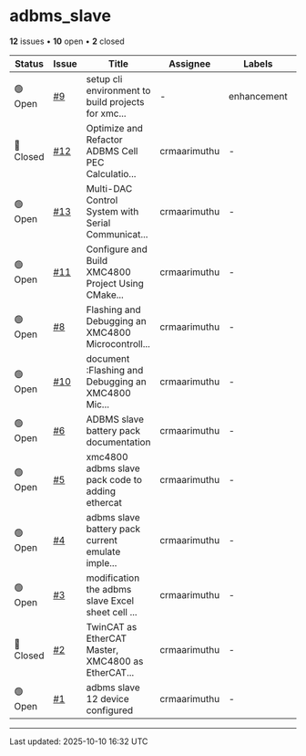 # adbms_slave

**12** issues • **10** open • **2** closed

<table class="github-issue-table">
<thead>
<tr>
<th>Status</th>
<th>Issue</th>
<th>Title</th>
<th>Assignee</th>
<th>Labels</th>
<th>Updated</th>
</tr>
</thead>
<tbody>
<tr><td>🟢 Open</td><td><a href='./issue-9-setup-cli-environment-to-build-projects-for-xmc480.md'>#9</a></td><td>setup cli environment to build projects for xmc...</td><td>-</td><td>enhancement</td><td>2025-08-01</td></tr>
<tr><td>🔴 Closed</td><td><a href='./issue-12-Optimize-and-Refactor-ADBMS-Cell-PEC-Calculation-a.md'>#12</a></td><td>Optimize and Refactor ADBMS Cell PEC Calculatio...</td><td>crmaarimuthu</td><td>-</td><td>2025-01-28</td></tr>
<tr><td>🟢 Open</td><td><a href='./issue-13-Multi-DAC-Control-System-with-Serial-Communication.md'>#13</a></td><td>Multi-DAC Control System with Serial Communicat...</td><td>crmaarimuthu</td><td>-</td><td>2025-01-07</td></tr>
<tr><td>🟢 Open</td><td><a href='./issue-11-Configure-and-Build-XMC4800-Project-Using-CMake-wi.md'>#11</a></td><td>Configure and Build XMC4800 Project Using CMake...</td><td>crmaarimuthu</td><td>-</td><td>2024-12-31</td></tr>
<tr><td>🟢 Open</td><td><a href='./issue-8-Flashing-and-Debugging-an-XMC4800-Microcontroller-.md'>#8</a></td><td>Flashing and Debugging an XMC4800 Microcontroll...</td><td>crmaarimuthu</td><td>-</td><td>2024-12-15</td></tr>
<tr><td>🟢 Open</td><td><a href='./issue-10-document-Flashing-and-Debugging-an-XMC4800-Microco.md'>#10</a></td><td>document :Flashing and Debugging an XMC4800 Mic...</td><td>crmaarimuthu</td><td>-</td><td>2024-12-15</td></tr>
<tr><td>🟢 Open</td><td><a href='./issue-6-ADBMS-slave-battery-pack-documentation.md'>#6</a></td><td>ADBMS slave battery pack documentation</td><td>crmaarimuthu</td><td>-</td><td>2024-12-12</td></tr>
<tr><td>🟢 Open</td><td><a href='./issue-5-xmc4800-adbms-slave-pack-code-to-adding-ethercat.md'>#5</a></td><td>xmc4800 adbms slave pack code to adding ethercat</td><td>crmaarimuthu</td><td>-</td><td>2024-12-12</td></tr>
<tr><td>🟢 Open</td><td><a href='./issue-4-adbms--slave-battery-pack-current-emulate-implemen.md'>#4</a></td><td>adbms  slave battery pack current emulate imple...</td><td>crmaarimuthu</td><td>-</td><td>2024-12-12</td></tr>
<tr><td>🟢 Open</td><td><a href='./issue-3-modification-the-adbms-slave--Excel-sheet-cell-nam.md'>#3</a></td><td>modification the adbms slave  Excel sheet cell ...</td><td>crmaarimuthu</td><td>-</td><td>2024-12-12</td></tr>
<tr><td>🔴 Closed</td><td><a href='./issue-2-TwinCAT-as-EtherCAT-Master-XMC4800-as-EtherCAT-Sla.md'>#2</a></td><td>TwinCAT as EtherCAT Master, XMC4800 as EtherCAT...</td><td>crmaarimuthu</td><td>-</td><td>2024-11-29</td></tr>
<tr><td>🟢 Open</td><td><a href='./issue-1-adbms-slave-12-device-configured.md'>#1</a></td><td>adbms slave 12 device configured </td><td>crmaarimuthu</td><td>-</td><td>2024-11-28</td></tr>
</tbody>
</table>

---

Last updated: 2025-10-10 16:32 UTC